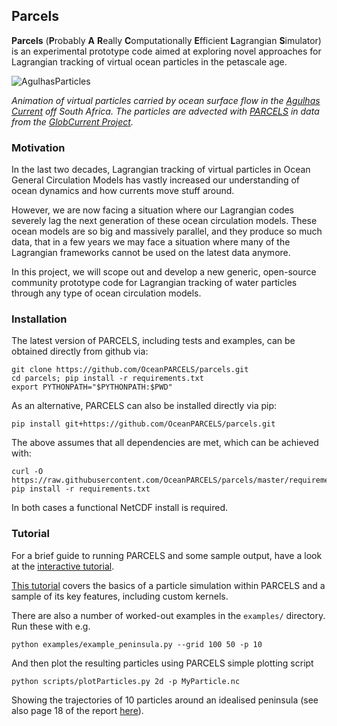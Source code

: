 ## Parcels

**Parcels** (**P**robably **A** **R**eally **C**omputationally
**E**fficient **L**agrangian **S**imulator) is an experimental
prototype code aimed at exploring novel approaches for Lagrangian
tracking of virtual ocean particles in the petascale age.

![AgulhasParticles](http://oceanparcels.org/animated-gifs/globcurrent_fullyseeded.gif)

*Animation of virtual particles carried by ocean surface flow in the [Agulhas Current](https://en.wikipedia.org/wiki/Agulhas_Current) off South Africa. The particles are advected with [PARCELS](http://oceanparcels.org/) in data from the [GlobCurrent Project](http://globcurrent.ifremer.fr/products-data/products-overview).*

### Motivation

In the last two decades, Lagrangian tracking of virtual particles in Ocean General Circulation Models has vastly increased our understanding of ocean dynamics and how currents move stuff around.

However, we are now facing a situation where our Lagrangian codes severely lag the next generation of these ocean circulation models. These ocean models are so big and massively parallel, and they produce so much data, that in a few years we may face a situation where many of the Lagrangian frameworks cannot be used on the latest data anymore.

In this project, we will scope out and develop a new generic, open-source community prototype code for Lagrangian tracking of water particles through any type of ocean circulation models. 

### Installation

The latest version of PARCELS, including tests and examples, can be
obtained directly from github via:
```
git clone https://github.com/OceanPARCELS/parcels.git
cd parcels; pip install -r requirements.txt
export PYTHONPATH="$PYTHONPATH:$PWD"
```
As an alternative, PARCELS can also be installed directly via pip:
```
pip install git+https://github.com/OceanPARCELS/parcels.git
```
The above assumes that all dependencies are met, which can be achieved with:
```
curl -O https://raw.githubusercontent.com/OceanPARCELS/parcels/master/requirements.txt
pip install -r requirements.txt
```
In both cases a functional NetCDF install is required.

### Tutorial

For a brief guide to running PARCELS and some sample output, have a look at the [interactive tutorial](http://nbviewer.jupyter.org/github/OceanPARCELS/parcels/blob/master/examples/PARCELStutorial.ipynb).

[This tutorial](http://nbviewer.jupyter.org/github/OceanPARCELS/parcels/blob/master/examples/PARCELStutorial.ipynb) covers the basics of a particle simulation within PARCELS and a sample of its key features, including custom kernels.

There are also a number of worked-out examples in the `examples/` directory. Run these with e.g.
```
python examples/example_peninsula.py --grid 100 50 -p 10
```
And then plot the resulting particles using PARCELS simple plotting script
```
python scripts/plotParticles.py 2d -p MyParticle.nc
```
Showing the trajectories of 10 particles around an idealised peninsula (see also page 18 of the report [here](http://archimer.ifremer.fr/doc/00157/26792/24888.pdf)).